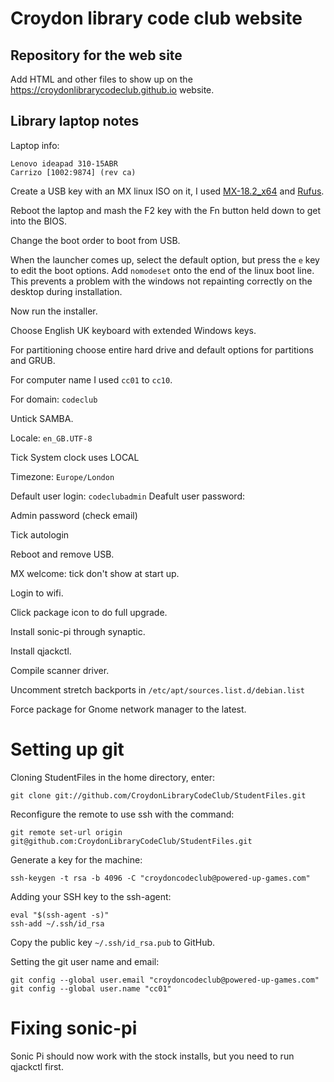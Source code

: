 # Croydon library code club website

## Repository for the web site

Add HTML and other files to show up on the https://croydonlibrarycodeclub.github.io website.

## Library laptop notes

Laptop info:
```
Lenovo ideapad 310-15ABR
Carrizo [1002:9874] (rev ca)
```

Create a USB key with an MX linux ISO on it, I used [MX-18.2_x64](https://mxlinux.org/download-links/) and [Rufus](https://rufus.ie/).

Reboot the laptop and mash the F2 key with the Fn button held down to get into the BIOS.

Change the boot order to boot from USB.

When the launcher comes up, select the default option, but press the `e` key to edit the boot options. Add `nomodeset` onto the end of the linux boot line. This prevents a problem with the windows not repainting correctly on the desktop during installation.

Now run the installer.

Choose English UK keyboard with extended Windows keys.

For partitioning choose entire hard drive and default options for partitions and GRUB.

For computer name I used `cc01` to `cc10`.

For domain: `codeclub`

Untick SAMBA.

Locale: `en_GB.UTF-8`

Tick System clock uses LOCAL

Timezone: `Europe/London`

Default user login: `codeclubadmin`
Deafult user password:

Admin password (check email)

Tick autologin

Reboot and remove USB.

MX welcome: tick don't show at start up.

Login to wifi.

Click package icon to do full upgrade.

Install sonic-pi through synaptic.

Install qjackctl.

Compile scanner driver.

Uncomment stretch backports in `/etc/apt/sources.list.d/debian.list` 

Force package for Gnome network manager to the latest.

# Setting up git

Cloning StudentFiles in the home directory, enter:
```
git clone git://github.com/CroydonLibraryCodeClub/StudentFiles.git
```

Reconfigure the remote to use ssh with the command:
```
git remote set-url origin git@github.com:CroydonLibraryCodeClub/StudentFiles.git
```

Generate a key for the machine:
```
ssh-keygen -t rsa -b 4096 -C "croydoncodeclub@powered-up-games.com"
```

Adding your SSH key to the ssh-agent:
```
eval "$(ssh-agent -s)"
ssh-add ~/.ssh/id_rsa
```
Copy the public key `~/.ssh/id_rsa.pub` to GitHub.

Setting the git user name and email:
```
git config --global user.email "croydoncodeclub@powered-up-games.com"
git config --global user.name "cc01"
```
# Fixing sonic-pi
Sonic Pi should now work with the stock installs, but you need to run qjackctl first.